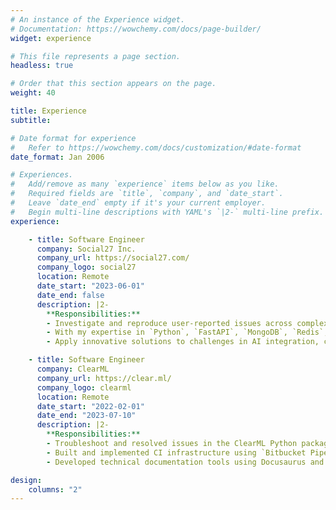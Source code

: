 ```yaml
---
# An instance of the Experience widget.
# Documentation: https://wowchemy.com/docs/page-builder/
widget: experience

# This file represents a page section.
headless: true

# Order that this section appears on the page.
weight: 40

title: Experience
subtitle:

# Date format for experience
#   Refer to https://wowchemy.com/docs/customization/#date-format
date_format: Jan 2006

# Experiences.
#   Add/remove as many `experience` items below as you like.
#   Required fields are `title`, `company`, and `date_start`.
#   Leave `date_end` empty if it's your current employer.
#   Begin multi-line descriptions with YAML's `|2-` multi-line prefix.
experience:

    - title: Software Engineer
      company: Social27 Inc.
      company_url: https://social27.com/
      company_logo: social27
      location: Remote
      date_start: "2023-06-01"
      date_end: false
      description: |2-
        **Responsibilities:**
        - Investigate and reproduce user‑reported issues across complex systems, including `LLM`, `AI models`, `Azure` services, `ChatGPT`, and `Langchain`.
        - With my expertise in `Python`, `FastAPI`, `MongoDB`, `Redis`, and `Microsoft SQL Server`, I effectively debug and rectify backend issues to ensure optimal performance and reliability.
        - Apply innovative solutions to challenges in AI integration, cloud computing on Azure, and the development of scalable systems, ensuring robust functionality and user satisfaction.

    - title: Software Engineer
      company: ClearML
      company_url: https://clear.ml/
      company_logo: clearml
      location: Remote
      date_start: "2022-02-01"
      date_end: "2023-07-10"
      description: |2-
        **Responsibilities:**
        - Troubleshoot and resolved issues in the ClearML Python package using `VSCode`, `PyCharm`, `TensorFlow`, `PyTorch`, etc
        - Built and implemented CI infrastructure using `Bitbucket Pipelines`, including unit and integration tests in `Python`.
        - Developed technical documentation tools using Docusaurus and `Sphinx`, and created data processing pipelines using `Jenkins` Pipelines.

design:
    columns: "2"
---
```

